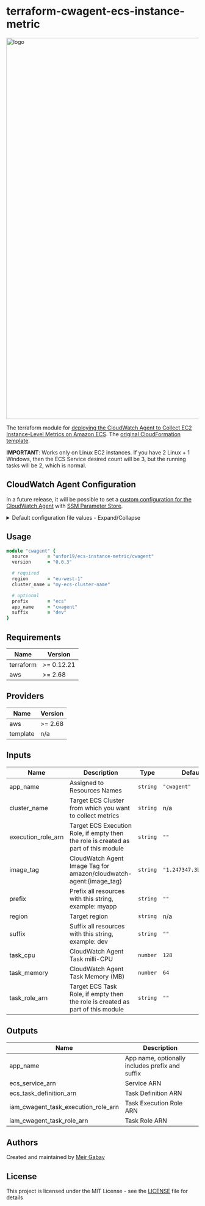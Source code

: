 # terraform-cwagent-ecs-instance-metric

<img width="1000" alt="logo" src="https://github.com/unfor19/terraform-cwagent-ecs-instance-metric/blob/master/assets/terraform-cwagent-ecs-instance-metric.png?raw=true" />


The terraform module for [deploying the CloudWatch Agent to Collect EC2 Instance-Level Metrics on Amazon ECS](https://docs.aws.amazon.com/AmazonCloudWatch/latest/monitoring/deploy-container-insights-ECS-instancelevel.html#deploy-container-insights-ECS-instancelevel-quickstart). The [original CloudFormation template](https://raw.githubusercontent.com/aws-samples/amazon-cloudwatch-container-insights/latest/ecs-task-definition-templates/deployment-mode/daemon-service/cwagent-ecs-instance-metric/cloudformation-quickstart/cwagent-ecs-instance-metric-cfn.json).

**IMPORTANT**: Works only on Linux EC2 instances. If you have 2 Linux + 1 Windows, then the ECS Service desired count will be 3, but the running tasks will be 2, which is normal.


## CloudWatch Agent Configuration

In a future release, it will be possible to set a [custom configuration for the CloudWatch Agent](https://docs.aws.amazon.com/AmazonCloudWatch/latest/monitoring/deploy-container-insights-ECS-instancelevel.html#:~:text=Advanced%20Configuration) with [SSM Parameter Store](https://docs.aws.amazon.com/systems-manager/latest/userguide/systems-manager-parameter-store.html).

<details>

<summary>Default configuration file values - Expand/Collapse</summary>

- region (AWS Region)
- metrics_collection_interval (Seconds)
- force_flush_interval (Seconds)
- endpoint_override (Omitted)

```json
{
    "agent": {
        "region": "your-aws-region"
    },
    "logs": {
        "metrics_collected": {
            "ecs": {
                "metrics_collection_interval": 60
            }
        },
        "force_flush_interval": 5
    }
}
```

</details>

## Usage

```ruby
module "cwagent" {
  source       = "unfor19/ecs-instance-metric/cwagent"
  version      = "0.0.3"

  # required
  region       = "eu-west-1"
  cluster_name = "my-ecs-cluster-name"

  # optional
  prefix       = "ecs"
  app_name     = "cwagent"
  suffix       = "dev"
}
```

<!-- terraform_docs_start -->

## Requirements

| Name | Version |
|------|---------|
| terraform | >= 0.12.21 |
| aws | >= 2.68 |

## Providers

| Name | Version |
|------|---------|
| aws | >= 2.68 |
| template | n/a |

## Inputs

| Name | Description | Type | Default | Required |
|------|-------------|------|---------|:--------:|
| app_name | Assigned to Resources Names | `string` | `"cwagent"` | no |
| cluster_name | Target ECS Cluster from which you want to collect metrics | `string` | n/a | yes |
| execution_role_arn | Target ECS Execution Role, if empty then the role is created as part of this module | `string` | `""` | no |
| image_tag | CloudWatch Agent Image Tag for amazon/cloudwatch-agent:{image_tag} | `string` | `"1.247347.3b250378"` | no |
| prefix | Prefix all resources with this string, example: myapp | `string` | `""` | no |
| region | Target region | `string` | n/a | yes |
| suffix | Suffix all resources with this string, example: dev | `string` | `""` | no |
| task_cpu | CloudWatch Agent Task milli-CPU | `number` | `128` | no |
| task_memory | CloudWatch Agent Task Memory (MB) | `number` | `64` | no |
| task_role_arn | Target ECS Task Role, if empty then the role is created as part of this module | `string` | `""` | no |

## Outputs

| Name | Description |
|------|-------------|
| app_name | App name, optionally includes prefix and suffix |
| ecs_service_arn | Service ARN |
| ecs_task_definition_arn | Task Definition ARN |
| iam_cwagent_task_execution_role_arn | Task Execution Role ARN |
| iam_cwagent_task_role_arn | Task Role ARN |

<!-- terraform_docs_end -->

## Authors

Created and maintained by [Meir Gabay](https://github.com/unfor19)

## License

This project is licensed under the MIT License - see the [LICENSE](https://github.com/unfor19/cwagent-ecs-instance-metric-terraform/blob/master/LICENSE) file for details

